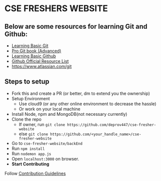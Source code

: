 # CSE FRESHERS WEBSITE

## Below are some resources for learning Git and Github:

- [Learning Basic Git](https://youtu.be/USjZcfj8yxE)
- [Pro Git book (Advanced)](https://www.pdfdrive.com/download.pdf?id=33757865&h=4efc2ba84a36e4a3fbef1e962524a10e&u=cache&ext=pdf)
- [Learning Basic Github](https://youtu.be/nhNq2kIvi9s)
- [Github Official Resource List](https://try.github.io/)
- https://www.atlassian.com/git

## Steps to setup
- Fork this and create a PR (or better, dm to extend you the ownership)
- Setup Environment
  - Use cloud9 (or any other online environment to decrease the hassle)
  - Or work on your local machine
- Install Node, npm and MongoDB(not necessary currently)
- Clone the repo
  - If owner, run `git clone https://github.com/deprov447/cse-fresher-website`
  - else `git clone https://github.com/<your_handle_name>/cse-fresher-website`
- Go to `cse-fresher-website/backEnd`
- Run `npm install`
- Run `nodemon app.js`
- Open `localhost:3000` on browser.
- **Start Contributing**

Follow [Contribution Guidelines](https://github.com/deprov447/cse-fresher-website/blob/master/CONTRIBUTING.md) 
